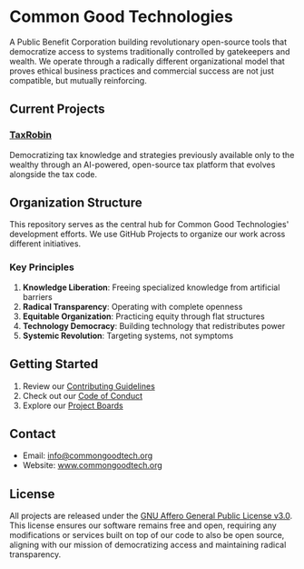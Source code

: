 # Common Good Technologies

A Public Benefit Corporation building revolutionary open-source tools that democratize access to systems traditionally controlled by gatekeepers and wealth. We operate through a radically different organizational model that proves ethical business practices and commercial success are not just compatible, but mutually reinforcing.

## Current Projects

### [TaxRobin](https://github.com/commongoodtech/taxrobin)
Democratizing tax knowledge and strategies previously available only to the wealthy through an AI-powered, open-source tax platform that evolves alongside the tax code.

## Organization Structure

This repository serves as the central hub for Common Good Technologies' development efforts. We use GitHub Projects to organize our work across different initiatives.

### Key Principles

1. **Knowledge Liberation**: Freeing specialized knowledge from artificial barriers
2. **Radical Transparency**: Operating with complete openness
3. **Equitable Organization**: Practicing equity through flat structures
4. **Technology Democracy**: Building technology that redistributes power
5. **Systemic Revolution**: Targeting systems, not symptoms

## Getting Started

1. Review our [Contributing Guidelines](CONTRIBUTING.md)
2. Check out our [Code of Conduct](CODE_OF_CONDUCT.md)
3. Explore our [Project Boards](https://github.com/orgs/commongoodtech/projects)

## Contact

- Email: info@commongoodtech.org
- Website: www.commongoodtech.org

## License

All projects are released under the [GNU Affero General Public License v3.0](LICENSE). This license ensures our software remains free and open, requiring any modifications or services built on top of our code to also be open source, aligning with our mission of democratizing access and maintaining radical transparency.
